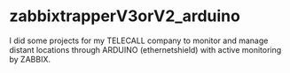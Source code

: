 # zabbixtrapperV3orV2_arduino
I did some projects for my TELECALL company to monitor and manage distant locations through ARDUINO (ethernetshield) with active monitoring by ZABBIX.
